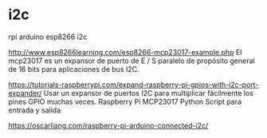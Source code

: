 # i2c
rpi arduino esp8266 i2c

http://www.esp8266learning.com/esp8266-mcp23017-example.php 
El mcp23017 es un expansor de puerto de E / S paralelo de propósito general de 16 bits para aplicaciones de bus I2C.

https://tutorials-raspberrypi.com/expand-raspberry-pi-gpios-with-i2c-port-expander/
Usar un expansor de puertos I2C para multiplicar fácilmente los pines GPIO muchas veces. Raspberry Pi MCP23017 Python Script para entrada y salida

https://oscarliang.com/raspberry-pi-arduino-connected-i2c/

